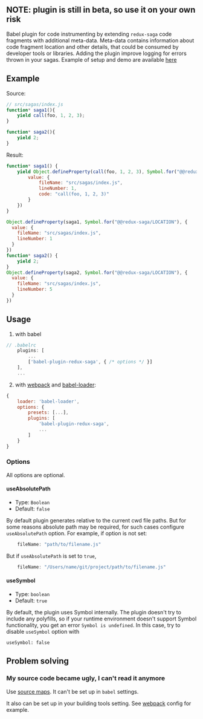 ## NOTE: plugin is still in beta, so use it on your own risk

Babel plugin for code instrumenting by extending `redux-saga` code fragments with additional meta-data. Meta-data contains information about code fragment location and other details, that could be consumed by developer tools or libraries.
Adding the plugin improve logging for errors thrown in your sagas.
Example of setup and demo are available [here](../../examples/error-demo)

## Example

Source:

```js
// src/sagas/index.js
function* saga1(){
    yield call(foo, 1, 2, 3);
}

function* saga2(){
    yield 2;
}
```

Result:

```js
function* saga1() {
    yield Object.defineProperty(call(foo, 1, 2, 3), Symbol.for("@@redux-saga/LOCATION"), {
        value: {
            fileName: "src/sagas/index.js",
            lineNumber: 1,
            code: "call(foo, 1, 2, 3)"
        }
    })
}

Object.defineProperty(saga1, Symbol.for("@@redux-saga/LOCATION"), {
  value: {
    fileName: "src/sagas/index.js",
    lineNumber: 1
  }
})
function* saga2() {
    yield 2;
}
Object.defineProperty(saga2, Symbol.for("@@redux-saga/LOCATION"), {
  value: {
    fileName: "src/sagas/index.js",
    lineNumber: 5
  }
})
```

## Usage

1. with babel
```js
// .babelrc
    plugins: [
        ...
        ['babel-plugin-redux-saga', { /* options */ }]
    ],
    ...
```

2. with [webpack](https://github.com/webpack/webpack/) and [babel-loader](https://github.com/babel/babel-loader):
```js
{
    loader: 'babel-loader',
    options: {
        presets: [...],
        plugins: [
            'babel-plugin-redux-saga',
            ...
        ]
    }
}
```

### Options

All options are optional.

#### useAbsolutePath

- Type: `Boolean`
- Default: `false`

By default plugin generates relative to the current cwd file paths. But for some reasons absolute path may be required, for such cases configure `useAbsolutePath` option. For example, if option is not set:

```js
    fileName: "path/to/filename.js"
```

But if `useAbsolutePath` is set to `true`,

```js
    fileName: "/Users/name/git/project/path/to/filename.js"
```

#### useSymbol

- Type: `boolean`
- Default: `true`

By default, the plugin uses Symbol internally. The plugin doesn't try to include any polyfills, so if your runtime environment doesn't support Symbol functionality, you get an error `Symbol is undefined`. In this case, try to disable `useSymbol` option with
```
useSymbol: false
```

## Problem solving

### My source code became ugly, I can't read it anymore

Use [source maps](http://www.html5rocks.com/en/tutorials/developertools/sourcemaps/). It can't be set up in `babel` settings.

It also can be set up in your building tools setting. See [webpack](#usage) config for example.
